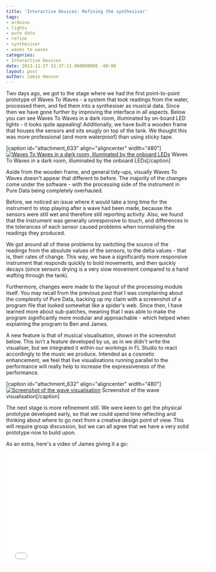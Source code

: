 ```yaml
---
title: 'Interactive Devices: Refining the synthesiser'
tags:
- arduino
- lights
- pure data
- refine
- synthesiser
- waves to waves
categories:
- Interactive Devices
date: 2013-11-27 15:37:12.000000000 -08:00
layout: post
author: Jamie Henson
---
```


Two days ago, we got to the stage where we had the first point-to-point prototype of Waves To Waves - a system that took readings from the water, processed them, and fed them into a synthesiser as musical data. Since then we have gone further by improving the interface in all aspects. Below you can see Waves To Waves in a dark room, illuminated by on-board LED lights - it looks quite appealing! Additionally, we have built a wooden frame that houses the sensors and sits snugly on top of the tank. We thought this was more professional (and more waterproof) than using sticky tape.

<!-- more -->

[caption id="attachment_633" align="aligncenter" width="480"][![Waves To Waves in a dark room, illuminated by the onboard LEDs](http://jh47.com/wp-content/uploads/2013/11/2013-11-27-22.49.46-1024x757.jpg)](http://jh47.com/wp-content/uploads/2013/11/2013-11-27-22.49.46.jpg) Waves To Waves in a dark room, illuminated by the onboard LEDs[/caption]

Aside from the wooden frame, and general tidy-ups, visually Waves To Waves doesn't appear that different to before. The majority of the changes come under the software - with the processing side of the instrument in Pure Data being completely overhauled.

Before, we noticed an issue where it would take a long time for the instrument to stop playing after a wave had been made, because the sensors were still wet and therefore still reporting activity. Also, we found that the instrument was generally unresponsive to touch, and differences in the tolerances of each sensor caused problems when normalising the readings they produced.

We got around all of these problems by switching the source of the readings from the absolute values of the sensors, to the delta values - that is, their rates of change. This way, we have a significantly more responsive instrument that responds quickly to bold movements, and then quickly decays (since sensors drying is a very slow movement compared to a hand wafting through the tank).

Furthermore, changes were made to the layout of the processing module itself. You may recall from the previous post that I was complaining about the complexity of Pure Data, backing up my claim with a screenshot of a program file that looked somewhat like a spider's web. Since then, I have learned more about sub-patches, meaning that I was able to make the program significantly more modular and approachable - which helped when explaining the program to Ben and James.

A new feature is that of musical visualisation, shown in the screenshot below. This isn't a feature developed by us, as in we didn't write the visualiser, but we integrated it within our workings in FL Studio to react accordingly to the music we produce. Intended as a cosmetic enhancement, we feel that live visualisations running parallel to the performance will really help to increase the expressiveness of the performance.

[caption id="attachment_632" align="aligncenter" width="480"][![Screenshot of the wave visualisation](http://jh47.com/wp-content/uploads/2013/11/2013-11-27-22.50.46-1024x757.jpg)](http://jh47.com/wp-content/uploads/2013/11/2013-11-27-22.50.46.jpg) Screenshot of the wave visualisation[/caption]

The next stage is more refinement still. We were keen to get the physical prototype developed early, so that we could spend time reflecting and thinking about where to go next from a creative design point of view. This will require group discussion, but we can all agree that we have a very solid prototype now to build upon.

As an extra, here's a video of James giving it a go:
<iframe src="//www.youtube.com/embed/AdrjKpWoBLk" height="315" width="560" allowfullscreen="" frameborder="0"></iframe>